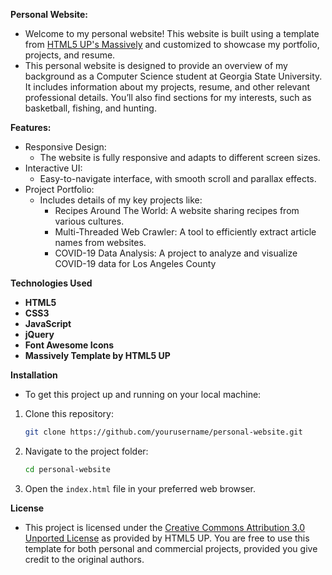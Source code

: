 **Personal Website:**
- Welcome to my personal website! This website is built using a template from [HTML5 UP's Massively](https://html5up.net/massively) and customized to showcase my portfolio, projects, and resume.
- This personal website is designed to provide an overview of my background as a Computer Science student at Georgia State University. It includes information about my projects, resume, and other relevant professional details. You’ll also find sections for my interests, such as basketball, fishing, and hunting.

**Features:**
- Responsive Design:
    - The website is fully responsive and adapts to different screen sizes.
- Interactive UI:
    - Easy-to-navigate interface, with smooth scroll and parallax effects.
- Project Portfolio:
    - Includes details of my key projects like:
        - Recipes Around The World: A website sharing recipes from various cultures.
        - Multi-Threaded Web Crawler: A tool to efficiently extract article names from websites.
        - COVID-19 Data Analysis: A project to analyze and visualize COVID-19 data for Los Angeles County

**Technologies Used**
- **HTML5**
- **CSS3**
- **JavaScript**
- **jQuery**
- **Font Awesome Icons**
- **Massively Template by HTML5 UP**


**Installation**
- To get this project up and running on your local machine:

1. Clone this repository:
    ```bash
    git clone https://github.com/yourusername/personal-website.git
    ```
2. Navigate to the project folder:
    ```bash
    cd personal-website
    ```
3. Open the `index.html` file in your preferred web browser.

**License**
- This project is licensed under the [Creative Commons Attribution 3.0 Unported License](http://creativecommons.org/licenses/by/3.0/) as provided by HTML5 UP. You are free to use this template for both personal and commercial projects, provided you give credit to the original authors.
